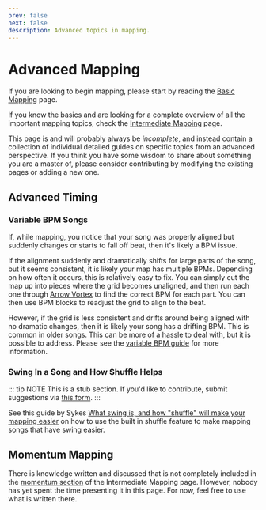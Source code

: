 ```yaml
---
prev: false
next: false
description: Advanced topics in mapping.
---
```


# Advanced Mapping

If you are looking to begin mapping, please start by reading the [Basic Mapping](./basic-mapping.md) page.

If you know the basics and are looking for a complete overview of all the important mapping topics, check the [Intermediate Mapping](./intermediate-mapping.md) page.

This page is and will probably always be *incomplete*, and instead contain a collection of individual detailed guides on specific topics from an advanced perspective.
If you think you have some wisdom to share about something you are a master of, please consider contributing by modifying the existing pages or adding a new one.

## Advanced Timing

### Variable BPM Songs

If, while mapping, you notice that your song was properly aligned but suddenly changes or starts to fall off beat,
then it's likely a BPM issue.

If the alignment suddenly and dramatically shifts for large parts of the song, but it seems consistent, it is likely
your map has multiple BPMs. Depending on how often it occurs, this is relatively easy to fix. You can simply cut the
map up into pieces where the grid becomes unaligned, and then run each one through
[Arrow Vortex](./basic-audio.md#sync-using-arrow-vortex) to find the correct BPM for each part. You can then use BPM
blocks to readjust the grid to align to the beat.

However, if the grid is less consistent and drifts around being aligned with no dramatic changes, then it is likely your
song has a drifting BPM. This is common in older songs. This can be more of a hassle to deal with, but it is possible to
address. Please see the [variable BPM guide](./advanced-audio.md#variable-bpm) for more information.


### Swing In a Song and How Shuffle Helps

::: tip NOTE
This is a stub section. If you'd like to contribute, submit suggestions via
[this form](https://docs.google.com/forms/d/e/1FAIpQLSfVS6_EMZOujxthR3lTa2eEwHg5C3x1INouLgnbHhBDpv1M5A/viewform).
:::

See this guide by Sykes
[What swing is, and how "shuffle" will make your mapping easier](https://docs.google.com/document/d/1j7w1X-0QtnJDFVKzyyQc_KR7RE9H3C3JFesIXGR0s1c/edit)
on how to use the built in shuffle feature to make mapping songs that have swing easier.

## Momentum Mapping

There is knowledge written and discussed that is not completely included in the [momentum section](./intermediate-mapping.md#momentum-and-tension) of the
Intermediate Mapping page. However, nobody has yet spent the time presenting it in this page. For now, feel free to use what is written there.
